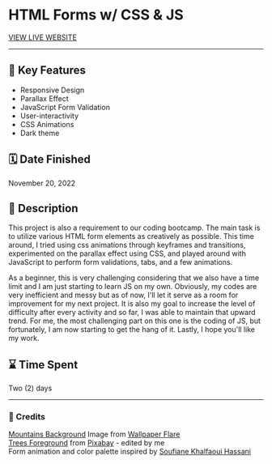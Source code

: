 # HTML Forms w/ CSS & JS

[VIEW LIVE WEBSITE](https://quendp.github.io/html-forms/)

---

## 📌 Key Features
- Responsive Design
- Parallax Effect
- JavaScript Form Validation
- User-interactivity
- CSS Animations
- Dark theme


## 🗓️ Date Finished
November 20, 2022



## 📝 Description 
This project is also a requirement to our coding bootcamp. The main task is to 
utilize various HTML form elements as creatively as possible. This time around, 
I tried using css animations through keyframes and transitions, experimented on
the parallax effect using CSS, and played around with JavaScript to perform form
validations, tabs, and a few animations.

As a beginner, this is very challenging considering that we also have a time limit
and I am just starting to learn JS on my own. Obviously, my codes are very inefficient
and messy but as of now, I'll let it serve as a room for improvement for my next
project. It is also my goal to increase the level of difficulty after every activity
and so far, I was able to maintain that upward trend. For me, the most challenging
part on this one is the coding of JS, but fortunately, I am now starting to get the
hang of it. Lastly, I hope you'll like my work. 



## ⌛ Time Spent
Two (2) days


---


### 💛 Credits 
[Mountains Background](images/mountains-3.jpg) Image from [Wallpaper Flare](https://www.wallpaperflare.com/mountains-night-stars-the-game-forest-view-birds-hills-wallpaper-qmzaw/download/1920x1080)<br>
[Trees Foreground](images/trees-foreground-2.png) from [Pixabay](https://pixabay.com/vectors/mountain-landscape-sky-mountains-4823516/) - edited by me<br>
Form animation and color palette inspired by [Soufiane Khalfaoui Hassani](https://codepen.io/soufiane-khalfaoui-hassani/pen/LYpPWda)